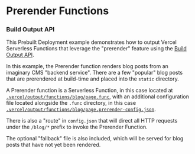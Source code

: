 # Prerender Functions

### Build Output API

This Prebuilt Deployment example demonstrates how to output Vercel Serverless Functions that leverage the "prerender" feature using the [Build Output API](https://vercel.com/docs/build-output-api/v3#vercel-primitives/prerender-functions).

In this example, the Prerender function renders blog posts from an imaginary CMS "backend service". There are a few "popular" blog posts that are prerendered at build-time and placed into the `static` directory.

A Prerender function is a Serverless Function, in this case located at
[`.vercel/output/functions/blog/page.func`](./.vercel/output/functions/blog/page.func), with an additional configuration file
located alongside the `.func` directory, in this case [`.vercel/output/functions/blog/page.prerender-config.json`](./.vercel/output/functions/blog/page.prerender-config.json).

There is also a "route" in `config.json` that will direct all HTTP requests under the `/blog/*` prefix to invoke the Prerender Function.

The optional "fallback" file is also included, which will be served for blog posts that have not yet been rendered.
